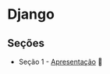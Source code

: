 # Django

## Seções
  - Seção 1 - [Apresentação](https://github.com/lfnd0/Django/tree/master/secao1_apresentacao) :file_folder:
